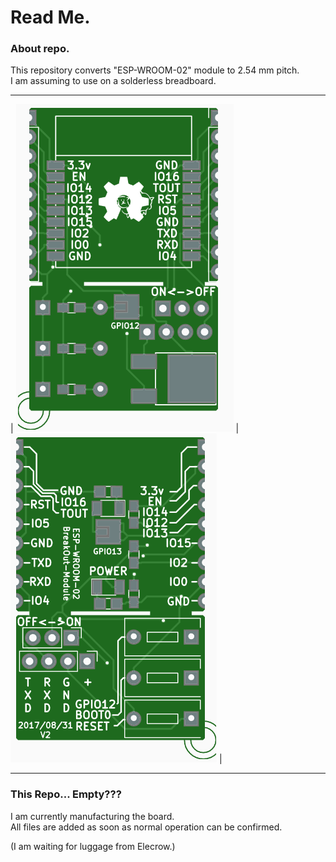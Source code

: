 
# Read Me. #

### About repo. ###
  
  
This repository converts "ESP-WROOM-02" module to 2.54 mm pitch.  
I am assuming to use on a solderless breadboard.

---

| ![Top View(image)](/doc/esp-wroom-02_BO_top.PNG) | ![Bottom View(image)](/doc/esp-wroom-02_BO_bottom.PNG) |  

---
  
  
### This Repo... Empty??? ###
  
I am currently manufacturing the board.  
All files are added as soon as normal operation can be confirmed.
  
(I am waiting for luggage from Elecrow.)

